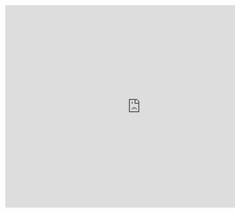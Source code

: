 <iframe src="https://data.oecd.org/chart/65Jo" width="860" height="645" style="border: 0" mozallowfullscreen="true" webkitallowfullscreen="true" allowfullscreen="true"><a href="https://data.oecd.org/chart/65Jo" target="_blank">OECD Chart: General government debt, Total, % of GDP, Annual, 2018</a></iframe>
